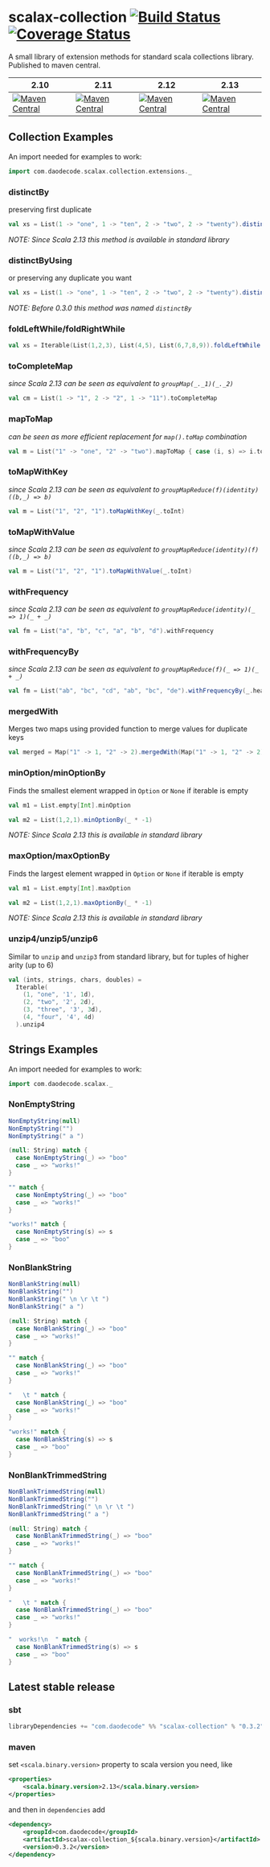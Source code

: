 scalax-collection [![Build Status](https://travis-ci.org/jozic/scalax-collection.svg?branch=main)](https://travis-ci.org/jozic/scalax-collection) [![Coverage Status](https://coveralls.io/repos/jozic/scalax-collection/badge.svg)](https://coveralls.io/r/jozic/scalax-collection)
=================

A small library of extension methods for standard scala collections library. 
Published to maven central.

| 2.10 | 2.11 | 2.12 | 2.13 |
|------|------|------|------|
|[![Maven Central](https://maven-badges.herokuapp.com/maven-central/com.daodecode/scalax-collection_2.10/badge.svg)](https://maven-badges.herokuapp.com/maven-central/com.daodecode/scalax-collection_2.10) | [![Maven Central](https://maven-badges.herokuapp.com/maven-central/com.daodecode/scalax-collection_2.11/badge.svg)](https://maven-badges.herokuapp.com/maven-central/com.daodecode/scalax-collection_2.11) | [![Maven Central](https://maven-badges.herokuapp.com/maven-central/com.daodecode/scalax-collection_2.12/badge.svg)](https://maven-badges.herokuapp.com/maven-central/com.daodecode/scalax-collection_2.12) | [![Maven Central](https://maven-badges.herokuapp.com/maven-central/com.daodecode/scalax-collection_2.13/badge.svg)](https://maven-badges.herokuapp.com/maven-central/com.daodecode/scalax-collection_2.13) |


## Collection Examples

An import needed for examples to work:
```scala mdoc
import com.daodecode.scalax.collection.extensions._
```

### distinctBy

preserving first duplicate
```scala mdoc
val xs = List(1 -> "one", 1 -> "ten", 2 -> "two", 2 -> "twenty").distinctBy(_._1)
```

*NOTE: Since Scala 2.13 this method is available in standard library*

### distinctByUsing

or preserving any duplicate you want
```scala mdoc:nest
val xs = List(1 -> "one", 1 -> "ten", 2 -> "two", 2 -> "twenty").distinctByUsing(_._1, takeFirst = _._2.length > _._2.length)
```

*NOTE: Before 0.3.0 this method was named `distinctBy`*

### foldLeftWhile/foldRightWhile

```scala mdoc:nest
val xs = Iterable(List(1,2,3), List(4,5), List(6,7,8,9)).foldLeftWhile(List.empty[Int])(_.size < 4){ case (acc, l) => acc ++ l }
```

### toCompleteMap

*since Scala 2.13 can be seen as equivalent to `groupMap(_._1)(_._2)`*

```scala mdoc:nest
val cm = List(1 -> "1", 2 -> "2", 1 -> "11").toCompleteMap
```

### mapToMap

*can be seen as more efficient replacement for `map().toMap` combination*

```scala mdoc:nest
val m = List("1" -> "one", "2" -> "two").mapToMap { case (i, s) => i.toInt -> s }
```

### toMapWithKey

*since Scala 2.13 can be seen as equivalent to `groupMapReduce(f)(identity)((b,_) => b)`*

```scala mdoc:nest
val m = List("1", "2", "1").toMapWithKey(_.toInt)
```

### toMapWithValue

*since Scala 2.13 can be seen as equivalent to `groupMapReduce(identity)(f)((b,_) => b)`*

```scala mdoc:nest
val m = List("1", "2", "1").toMapWithValue(_.toInt)
```

### withFrequency

*since Scala 2.13 can be seen as equivalent to `groupMapReduce(identity)(_ => 1)(_ + _)`*

```scala mdoc:nest
val fm = List("a", "b", "c", "a", "b", "d").withFrequency
```

### withFrequencyBy

*since Scala 2.13 can be seen as equivalent to `groupMapReduce(f)(_ => 1)(_ + _)`*

```scala mdoc:nest
val fm = List("ab", "bc", "cd", "ab", "bc", "de").withFrequencyBy(_.head)
```

### mergedWith

Merges two maps using provided function to merge values for duplicate keys
```scala mdoc:nest
val merged = Map("1" -> 1, "2" -> 2).mergedWith(Map("1" -> 1, "2" -> 2))(_ + _)
```

### minOption/minOptionBy

Finds the smallest element wrapped in `Option` or `None` if iterable is empty
```scala mdoc:nest
val m1 = List.empty[Int].minOption

val m2 = List(1,2,1).minOptionBy(_ * -1)
```

*NOTE: Since Scala 2.13 this is available in standard library*

### maxOption/maxOptionBy

Finds the largest element wrapped in `Option` or `None` if iterable is empty
```scala mdoc:nest
val m1 = List.empty[Int].maxOption

val m2 = List(1,2,1).maxOptionBy(_ * -1)
```

*NOTE: Since Scala 2.13 this is available in standard library*

### unzip4/unzip5/unzip6

Similar to `unzip` and `unzip3` from standard library, but for tuples of higher arity (up to 6) 

```scala mdoc:nest
val (ints, strings, chars, doubles) = 
  Iterable(
    (1, "one", '1', 1d),
    (2, "two", '2', 2d),
    (3, "three", '3', 3d),
    (4, "four", '4', 4d)
  ).unzip4
```

## Strings Examples

An import needed for examples to work:
```scala mdoc:nest
import com.daodecode.scalax._
```
### NonEmptyString

```scala mdoc
NonEmptyString(null)
NonEmptyString("")
NonEmptyString(" a ")

(null: String) match {
  case NonEmptyString(_) => "boo" 
  case _ => "works!"
}

"" match {
  case NonEmptyString(_) => "boo" 
  case _ => "works!"
}

"works!" match {
  case NonEmptyString(s) => s 
  case _ => "boo"
}
```

### NonBlankString

```scala mdoc
NonBlankString(null)
NonBlankString("")
NonBlankString(" \n \r \t ")
NonBlankString(" a ")

(null: String) match {
  case NonBlankString(_) => "boo" 
  case _ => "works!"
}

"" match {
  case NonBlankString(_) => "boo" 
  case _ => "works!"
}

"   \t " match {
  case NonBlankString(_) => "boo" 
  case _ => "works!"
}

"works!" match {
  case NonBlankString(s) => s 
  case _ => "boo"
}
```

### NonBlankTrimmedString

```scala mdoc
NonBlankTrimmedString(null)
NonBlankTrimmedString("")
NonBlankTrimmedString(" \n \r \t ")
NonBlankTrimmedString(" a ")

(null: String) match {
  case NonBlankTrimmedString(_) => "boo" 
  case _ => "works!"
}

"" match {
  case NonBlankTrimmedString(_) => "boo" 
  case _ => "works!"
}

"   \t " match {
  case NonBlankTrimmedString(_) => "boo" 
  case _ => "works!"
}

"  works!\n  " match {
  case NonBlankTrimmedString(s) => s 
  case _ => "boo"
}
```

## Latest stable release

### sbt
```scala
libraryDependencies += "com.daodecode" %% "scalax-collection" % "0.3.2"
```
### maven

set `<scala.binary.version>` property to scala version you need, like

```xml
<properties>
    <scala.binary.version>2.13</scala.binary.version>
</properties>

```
 and then in `dependencies` add
 
```xml
<dependency>
    <groupId>com.daodecode</groupId>
    <artifactId>scalax-collection_${scala.binary.version}</artifactId>
    <version>0.3.2</version>
</dependency>
```
